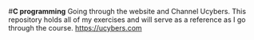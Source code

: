 #**C programming**
Going through the website and Channel Ucybers. This repository holds all of my exercises and will serve as a reference as I go through the course.
https://ucybers.com
